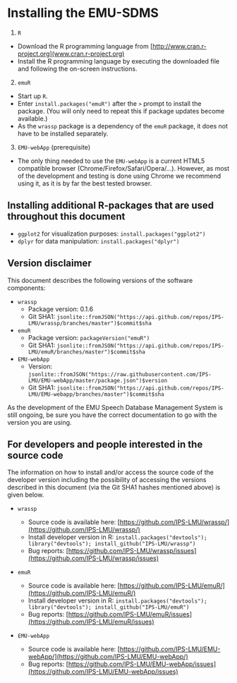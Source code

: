 # Installing the EMU-SDMS

1. `R`
  - Download the R programming language from  [http://www.cran.r-project.org](www.cran.r-project.org)
  - Install the R programming language by executing the downloaded file and following the on-screen instructions.

2. `emuR`
  - Start up `R`.
  - Enter `install.packages("emuR")` after the `>` prompt to install the package. (You will only need to repeat this if package updates become available.)
  - As the `wrassp` package is a dependency of the `emuR` package, it does not have to be installed separately.

3. `EMU-webApp` (prerequisite)
  - The only thing needed to use the `EMU-webApp` is a current HTML5 compatible browser (Chrome/Firefox/Safari/Opera/...). However, as most of the development and testing is done using Chrome we recommend using it, as it is by far the best tested browser.




## Installing additional R-packages that are used throughout this document

- `ggplot2` for visualization purposes: `install.packages("ggplot2")`
- `dplyr` for data manipulation: `install.packages("dplyr")`

## Version disclaimer

This document describes the following versions of the software components:

- `wrassp`
    * Package version: 0.1.6
    * Git SHA1: `jsonlite::fromJSON("https://api.github.com/repos/IPS-LMU/wrassp/branches/master")$commit$sha`
    <!-- to avoid api calls the above line is not executed (== missin r prefix in code snippet) -->
- `emuR`
    * Package version: `packageVersion("emuR")`
    * Git SHA1: `jsonlite::fromJSON("https://api.github.com/repos/IPS-LMU/emuR/branches/master")$commit$sha`
    <!-- to avoid api calls the above line is not executed (== missin r prefix in code snippet) -->
- `EMU-webApp`
    * Version: `jsonlite::fromJSON("https://raw.githubusercontent.com/IPS-LMU/EMU-webApp/master/package.json")$version`
    * Git SHA1: `jsonlite::fromJSON("https://api.github.com/repos/IPS-LMU/EMU-webapp/branches/master")$commit$sha`
    <!-- to avoid api calls the above lines is not executed (== missin r prefix in code snippet) -->

As the development of the EMU Speech Database Management System is still ongoing, be sure you have the correct documentation to go with the version you are using.

## For developers and people interested in the source code

The information on how to install and/or access the source code of the developer version including the possibility of accessing the versions described in this document (via the Git SHA1 hashes mentioned above) is given below.

- `wrassp`
    * Source code is available here: [https://github.com/IPS-LMU/wrassp/](https://github.com/IPS-LMU/wrassp/)
    * Install developer version in R: `install.packages("devtools"); library("devtools"); install_github("IPS-LMU/wrassp")`
    * Bug reports: [https://github.com/IPS-LMU/wrassp/issues](https://github.com/IPS-LMU/wrassp/issues)

- `emuR`
    * Source code is available here: [https://github.com/IPS-LMU/emuR/](https://github.com/IPS-LMU/emuR/)
    * Install developer version in R: `install.packages("devtools"); library("devtools"); install_github("IPS-LMU/emuR")`
    * Bug reports: [https://github.com/IPS-LMU/emuR/issues](https://github.com/IPS-LMU/emuR/issues)

- `EMU-webApp`
    * Source code is available here: [https://github.com/IPS-LMU/EMU-webApp/](https://github.com/IPS-LMU/EMU-webApp/)
    * Bug reports: [https://github.com/IPS-LMU/EMU-webApp/issues](https://github.com/IPS-LMU/EMU-webApp/issues)

